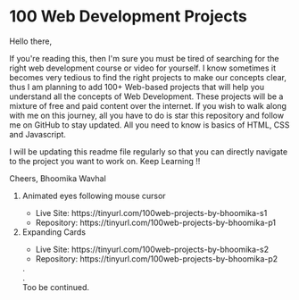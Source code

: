 # 100 Web Development Projects

Hello there, 

If you're reading this, then I'm sure you must be tired of searching for the right web development course or video for yourself. I know sometimes it becomes very tedious to find the right projects to make our concepts clear, thus I am planning to add 100+ Web-based projects that will help you understand all the concepts of Web Development. These projects will be a mixture of free and paid content over the internet. If you wish to walk along with me on this journey, all you have to do is star this repository and follow me on GitHub to stay updated. All you need to know is basics of HTML, CSS and Javascript. 

I will be updating this readme file regularly so that you can directly navigate to the project you want to work on.
Keep Learning !!

Cheers, 
Bhoomika Wavhal



<ol>
  <li>Animated eyes following mouse cursor</li>
    <ul>
    <li>Live Site: https://tinyurl.com/100web-projects-by-bhoomika-s1</li>
    <li>Repository: https://tinyurl.com/100web-projects-by-bhoomika-p1 </li>
    </ul>
  <li>Expanding Cards</li>
    <ul>
    <li>Live Site: https://tinyurl.com/100web-projects-by-bhoomika-s2</li>
    <li>Repository: https://tinyurl.com/100web-projects-by-bhoomika-p2 </li>
    </ul>
  .
  </br>
  .
  </br>
  Too be continued.
</ol>

